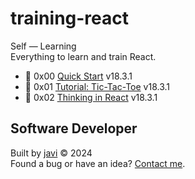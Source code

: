 # training-react
Self ― Learning  
Everything to learn and train React.

- :open_file_folder: 0x00 [Quick Start](0x00/README.md) v18.3.1
- :open_file_folder: 0x01 [Tutorial: Tic-Tac-Toe](0x01/README.md) v18.3.1
- :open_file_folder: 0x02 [Thinking in React](0x02/README.md) v18.3.1
## Software Developer
Built by [javi](https://github.com/javierandres-dev/) :copyright: 2024  
Found a bug or have an idea? [Contact me](https://www.linkedin.com/in/javierandres-dev/).
